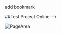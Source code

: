 add bookmark

##Test Project Online --> 

![PageArea](https://user-images.githubusercontent.com/56879548/220961756-bcb24a04-cbdd-4902-acdd-f3c182f6806a.jpg)
